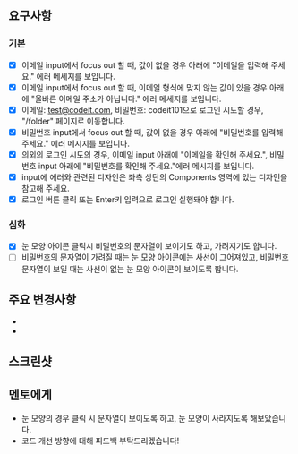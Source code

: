 ## 요구사항

### 기본

- [x] 이메일 input에서 focus out 할 때, 값이 없을 경우 아래에 "이메일을 입력해 주세요." 에러 메세지를 보입니다.
- [x] 이메일 input에서 focus out 할 때, 이메일 형식에 맞지 않는 값이 있을 경우 아래에 "올바른 이메일 주소가 아닙니다." 에러 메세지를 보입니다.
- [x] 이메일: test@codeit.com, 비밀번호: codeit101으로 로그인 시도할 경우, "/folder" 페이지로 이동합니다.
- [x] 비밀번호 input에서 focus out 할 때, 값이 없을 경우 아래에 "비밀번호를 입력해 주세요." 에러 메시지를 보입니다.
- [x] 의외의 로그인 시도의 경우, 이메일 input 아래에 "이메일을 확인해 주세요.", 비밀번호 input 아래에 "비밀번호를 확인해 주세요."에러 메시지를 보입니다.
- [x] input에 에러와 관련된 디자인은 좌측 상단의 Components 영역에 있는 디자인을 참고해 주세요.
- [x] 로그인 버튼 클릭 또는 Enter키 입력으로 로그인 실행돼야 합니다.

### 심화

- [x] 눈 모양 아이콘 클릭시 비밀번호의 문자열이 보이기도 하고, 가려지기도 합니다.
- [ ] 비밀번호의 문자열이 가려질 때는 눈 모양 아이콘에는 사선이 그어져있고, 비밀번호 문자열이 보일 때는 사선이 없는 눈 모양 아이콘이 보이도록 합니다.

## 주요 변경사항

-
-

## 스크린샷

## 멘토에게

- 눈 모양의 경우 클릭 시 문자열이 보이도록 하고, 눈 모양이 사라지도록 해보았습니다.
- 코드 개선 방향에 대해 피드백 부탁드리겠습니다!
